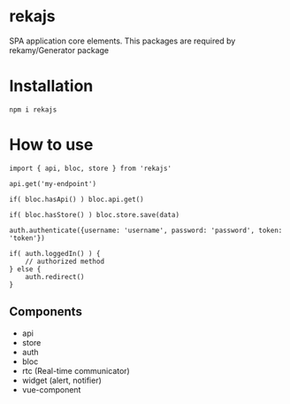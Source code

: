 # rekajs
SPA application core elements. This packages are required by rekamy/Generator package


# Installation
`npm i rekajs`

# How to use
```
import { api, bloc, store } from 'rekajs'

api.get('my-endpoint')

if( bloc.hasApi() ) bloc.api.get()

if( bloc.hasStore() ) bloc.store.save(data)

auth.authenticate({username: 'username', password: 'password', token: 'token'})

if( auth.loggedIn() ) {
    // authorized method
} else {
    auth.redirect()
}

```

## Components
* api
* store
* auth
* bloc
* rtc (Real-time communicator)
* widget (alert, notifier)
* vue-component
